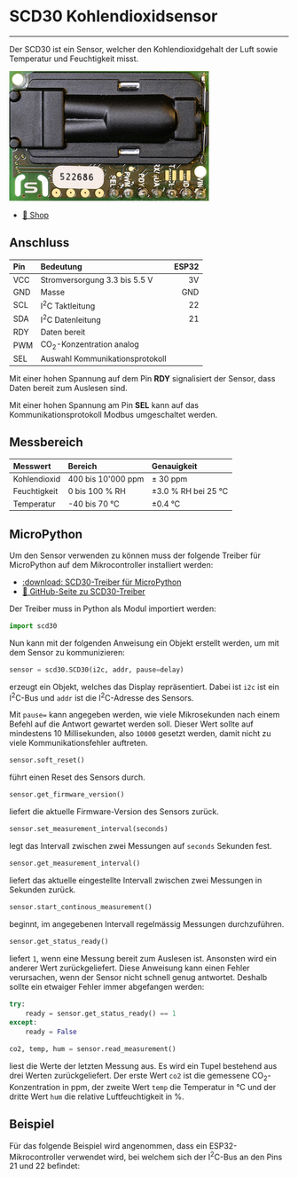 # SCD30 Kohlendioxidsensor
---

Der SCD30 ist ein Sensor, welcher den Kohlendioxidgehalt der Luft sowie Temperatur und Feuchtigkeit misst.

![Sensirion SCD30 Sensor ©](./scd30.png)

* [:link: Shop][1]

## Anschluss

| Pin | Bedeutung                           | ESP32 |
|:--- |:----------------------------------- | -----:|
| VCC | Stromversorgung 3.3 bis 5.5 V       |    3V |
| GND | Masse                               |   GND |
| SCL | I<sup>2</sup>C Taktleitung          |    22 |
| SDA | I<sup>2</sup>C Datenleitung         |    21 |
| RDY | Daten bereit                        |       |
| PWM | CO<sub>2</sub>-Konzentration analog |       |
| SEL | Auswahl Kommunikationsprotokoll     |       |

Mit einer hohen Spannung auf dem Pin **RDY** signalisiert der Sensor, dass Daten bereit zum Auslesen sind.

Mit einer hohen Spannung am Pin **SEL** kann auf das Kommunikationsprotokoll Modbus umgeschaltet werden.

## Messbereich

| Messwert     | Bereich            | Genauigkeit         |
|:------------ |:------------------ |:------------------- |
| Kohlendioxid | 400 bis 10'000 ppm | ± 30 ppm            |
| Feuchtigkeit | 0 bis 100 % RH     | ±3.0 % RH bei 25 °C |
| Temperatur   | -40 bis 70 °C      | ±0.4 °C             |


## MicroPython

Um den Sensor verwenden zu können muss der folgende Treiber für MicroPython auf dem Mikrocontroller installiert werden:

* [:download: SCD30-Treiber für MicroPython](./scd30.py)
* [:link: GitHub-Seite zu SCD30-Treiber][2]

Der Treiber muss in Python als Modul importiert werden:

``` python
import scd30
```

Nun kann mit der folgenden Anweisung ein Objekt erstellt werden, um mit dem Sensor zu kommunizieren:

~~~ python
sensor = scd30.SCD30(i2c, addr, pause=delay)
~~~
erzeugt ein Objekt, welches das Display repräsentiert. Dabei ist `i2c` ist ein I<sup>2</sup>C-Bus und `addr` ist die I<sup>2</sup>C-Adresse des Sensors.

Mit `pause=` kann angegeben werden, wie viele Mikrosekunden nach einem Befehl auf die Antwort gewartet werden soll. Dieser Wert sollte auf mindestens 10 Millisekunden, also `10000` gesetzt werden, damit nicht zu viele Kommunikationsfehler auftreten.

~~~ python
sensor.soft_reset()
~~~
führt einen Reset des Sensors durch.

~~~ python
sensor.get_firmware_version()
~~~
liefert die aktuelle Firmware-Version des Sensors zurück.

~~~ python
sensor.set_measurement_interval(seconds)
~~~
legt das Intervall zwischen zwei Messungen auf `seconds` Sekunden fest.

~~~ python
sensor.get_measurement_interval()
~~~
liefert das aktuelle eingestellte Intervall zwischen zwei Messungen in Sekunden zurück.

~~~ python
sensor.start_continous_measurement()
~~~
beginnt, im angegebenen Intervall regelmässig Messungen durchzuführen.

~~~ python
sensor.get_status_ready()
~~~
liefert `1`, wenn eine Messung bereit zum Auslesen ist. Ansonsten wird ein anderer Wert zurückgeliefert. Diese Anweisung kann einen Fehler verursachen, wenn der Sensor nicht schnell genug antwortet. Deshalb sollte ein etwaiger Fehler immer abgefangen werden:

``` python
try:
    ready = sensor.get_status_ready() == 1
except:
    ready = False
```

~~~ python
co2, temp, hum = sensor.read_measurement()
~~~
liest die Werte der letzten Messung aus. Es wird ein Tupel bestehend aus drei Werten zurückgeliefert. Der erste Wert `co2` ist die gemessene CO<sub>2</sub>-Konzentration in ppm, der zweite Wert `temp` die Temperatur in °C und der dritte Wert `hum` die relative Luftfeuchtigkeit in %.

## Beispiel

Für das folgende Beispiel wird angenommen, dass ein ESP32-Mikrocontroller verwendet wird, bei welchem sich der I<sup>2</sup>C-Bus an den Pins 21 und 22 befindet:

``` python ./scd30_example.py
```

[1]: https://www.mouser.ch/ProductDetail/?qs=sGAEpiMZZMve4%2FbfQkoj%252BKTXH1e2FQdCU1EEDcnGCNw%3D
[2]: https://github.com/agners/micropython-scd30
